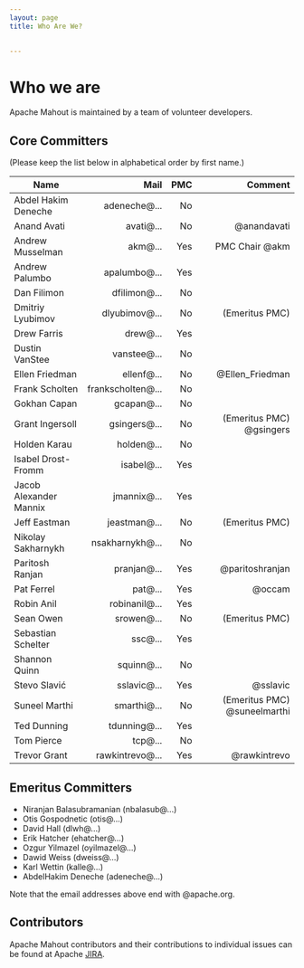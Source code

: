 ```yaml
---
layout: page
title: Who Are We?

    
---
```


<a name="WhoWeAre-Whoweare"></a>
# Who we are

Apache Mahout is maintained by a team of volunteer developers.

<a name="WhoWeAre-CoreCommitters"></a>
## Core Committers

(Please keep the list below in alphabetical order by first name.)

Name                    | Mail              | PMC | Comment 
------------------------|------------------:|------:|---:|
Abdel Hakim Deneche     | adeneche@...      | No  | 
Anand Avati             | avati@...         | No  | @anandavati
Andrew Musselman        | akm@...           | Yes | PMC Chair @akm
Andrew Palumbo          | apalumbo@...      | Yes | 
Dan Filimon             | dfilimon@...      | No  | 
Dmitriy Lyubimov        | dlyubimov@...     | No  | (Emeritus PMC)
Drew Farris             | drew@...          | Yes | 
Dustin VanStee          | vanstee@...       | No  | 
Ellen Friedman          | ellenf@...        | No  | @Ellen_Friedman
Frank Scholten          | frankscholten@... | No  | 
Gokhan Capan            | gcapan@...        | No  | 
Grant Ingersoll         | gsingers@...      | No  | (Emeritus PMC) @gsingers
Holden Karau            | holden@...        | No  | 
Isabel Drost-Fromm      | isabel@...        | Yes | <!--Passion for free software (development, but to some extend also the political and economic implications), interested in agile development and project management, lives in Germany. Follow me on Twitter @MaineC-->
Jacob Alexander Mannix  | jmannix@...       | Yes | 
Jeff Eastman            | jeastman@...      | No  | (Emeritus PMC)
Nikolay Sakharnykh      | nsakharnykh@...   | No  | 
Paritosh Ranjan         | pranjan@...       | Yes | @paritoshranjan
Pat Ferrel              | pat@...           | Yes | @occam 
Robin Anil              | robinanil@...     | Yes | 
Sean Owen               | srowen@...        | No  | (Emeritus PMC)
Sebastian Schelter      | ssc@...           | Yes | 
Shannon Quinn           | squinn@...        | No  | 
Stevo Slavić            | sslavic@...       | Yes | @sslavic
Suneel Marthi           | smarthi@...       | No  | (Emeritus PMC) @suneelmarthi
Ted Dunning             | tdunning@...      | Yes | 
Tom Pierce              | tcp@...           | No  | 
Trevor Grant            | rawkintrevo@...   | Yes | @rawkintrevo 

<a name="WhoWeAre-EmeritusCommitters"></a>
## Emeritus Committers

* Niranjan Balasubramanian (nbalasub@...)
* Otis Gospodnetic (otis@...)
* David Hall (dlwh@...)
* Erik Hatcher (ehatcher@...)
* Ozgur Yilmazel (oyilmazel@...)
* Dawid Weiss (dweiss@...)
* Karl Wettin (kalle@...)
* AbdelHakim Deneche (adeneche@...)

Note that the email addresses above end with @apache.org.

<a name="WhoWeAre-Contributors"></a>
## Contributors

Apache Mahout contributors and their contributions to individual issues can be found at Apache <a href="http://issues.apache.org/jira/browse/MAHOUT">JIRA</a>.
